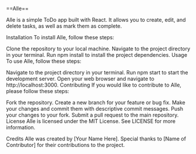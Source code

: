 ==Alle==

Alle is a simple ToDo app built with React. It allows you to create, edit, and delete tasks, as well as mark them as complete.

Installation
To install Alle, follow these steps:

Clone the repository to your local machine.
Navigate to the project directory in your terminal.
Run npm install to install the project dependencies.
Usage
To use Alle, follow these steps:

Navigate to the project directory in your terminal.
Run npm start to start the development server.
Open your web browser and navigate to http://localhost:3000.
Contributing
If you would like to contribute to Alle, please follow these steps:

Fork the repository.
Create a new branch for your feature or bug fix.
Make your changes and commit them with descriptive commit messages.
Push your changes to your fork.
Submit a pull request to the main repository.
License
Alle is licensed under the MIT License. See LICENSE for more information.

Credits
Alle was created by [Your Name Here]. Special thanks to [Name of Contributor] for their contributions to the project.